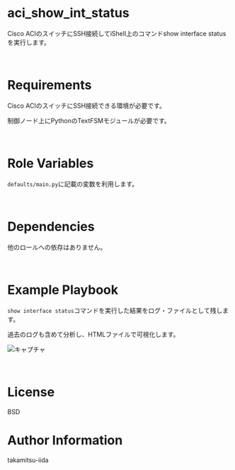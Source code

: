 # aci_show_int_status

Cisco ACIのスイッチにSSH接続してiShell上のコマンドshow interface statusを実行します。

<br>

# Requirements

Cisco ACIのスイッチにSSH接続できる環境が必要です。

制御ノード上にPythonのTextFSMモジュールが必要です。

<br>

# Role Variables

`defaults/main.py`に記載の変数を利用します。

<br>

# Dependencies

他のロールへの依存はありません。

<br>

# Example Playbook

`show interface status`コマンドを実行した結果をログ・ファイルとして残します。

過去のログも含めて分析し、HTMLファイルで可視化します。

![キャプチャ](https://user-images.githubusercontent.com/21165341/124870226-5292bb80-dffd-11eb-8445-6ad8dc945389.PNG)

<br>

# License

BSD

# Author Information

takamitsu-iida
